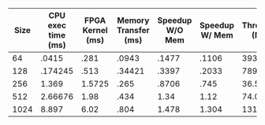 | Size | CPU exec time (ms) | FPGA Kernel (ms) | Memory Transfer (ms) | Speedup W/O Mem | Speedup W/ Mem | Throughput (MB/s) |
|------|--------------------|------------------|----------------------|-----------------|----------------|-------------------|
| 64 | .0415 | .281| .0943 | .1477 | .1106 | 3936.3 |
| 128 | .174245 | .513 | .34421 | .3397 | .2033 | 7892.0|
|256 | 1.369 | 1.5725 | .265| .8706 | .745 | 36.58|
|512| 2.66676 | 1.98 | .434| 1.34| 1.12| 74.05|
|1024| 8.897 | 6.02| .804| 1.478| 1.304|131.56|


